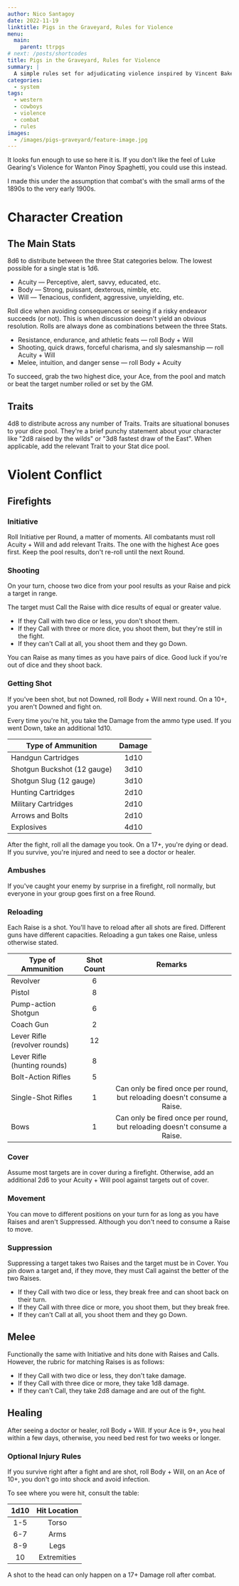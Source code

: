 ```yaml
---
author: Nico Santagoy
date: 2022-11-19
linktitle: Pigs in the Graveyard, Rules for Violence
menu:
  main:
    parent: ttrpgs
# next: /posts/shortcodes
title: Pigs in the Graveyard, Rules for Violence
summary: |
  A simple rules set for adjudicating violence inspired by Vincent Baker's Dogs in the Vineyard.
categories:
  - system
tags:
  - western
  - cowboys
  - violence
  - combat
  - rules
images:
  - /images/pigs-graveyard/feature-image.jpg
---
```


It looks fun enough to use so here it is. If you don't like the feel of Luke Gearing's Violence for Wanton Pinoy Spaghetti, you could use this instead.

I made this under the assumption that combat's with the small arms of the 1890s to the very early 1900s.

# Character Creation

## The Main Stats

8d6 to distribute between the three Stat categories below. The lowest possible for a single stat is 1d6.

- Acuity — Perceptive, alert, savvy, educated, etc.
- Body — Strong, puissant, dexterous, nimble, etc.
- Will — Tenacious, confident, aggressive, unyielding, etc.

Roll dice when avoiding consequences or seeing if a risky endeavor succeeds (or not). This is when discussion doesn't yield an obvious resolution. Rolls are always done as combinations between the three Stats.

- Resistance, endurance, and athletic feats — roll Body + Will
- Shooting, quick draws, forceful charisma, and sly salesmanship — roll Acuity + Will
- Melee, intuition, and danger sense — roll Body + Acuity

To succeed, grab the two highest dice, your Ace, from the pool and match or beat the target number rolled or set by the GM.

## Traits

4d8 to distribute across any number of Traits. Traits are situational bonuses to your dice pool. They're a brief punchy statement about your character like "2d8 raised by the wilds" or "3d8 fastest draw of the East". When applicable, add the relevant Trait to your Stat dice pool.

# Violent Conflict

## Firefights

### Initiative

Roll Initiative per Round, a matter of moments. All combatants must roll Acuity + Will and add relevant Traits. The one with the highest Ace goes first. Keep the pool results, don't re-roll until the next Round.

### Shooting

On your turn, choose two dice from your pool results as your Raise and pick a target in range.

The target must Call the Raise with dice results of equal or greater value.

- If they Call with two dice or less, you don't shoot them.
- If they Call with three or more dice, you shoot them, but they're still in the fight.
- If they can't Call at all, you shoot them and they go Down.

You can Raise as many times as you have pairs of dice. Good luck if you're out of dice and they shoot back.

### Getting Shot

If you've been shot, but not Downed, roll Body + Will next round. On a 10+, you aren't Downed and fight on.

Every time you're hit, you take the Damage from the ammo type used. If you went Down, take an additional 1d10.

| Type of Ammunition          | Damage |
| --------------------------- |:------:|
| Handgun Cartridges          |  1d10  |
| Shotgun Buckshot (12 gauge) |  3d10  |
| Shotgun Slug (12 gauge)     |  3d10  |
| Hunting Cartridges          |  2d10  |
| Military Cartridges         |  2d10  |
| Arrows and Bolts            |  2d10  |
| Explosives                  |  4d10  |

After the fight, roll all the damage you took. On a 17+, you're dying or dead. If you survive, you're injured and need to see a doctor or healer.

### Ambushes

If you've caught your enemy by surprise in a firefight, roll normally, but everyone in your group goes first on a free Round.

### Reloading

Each Raise is a shot. You'll have to reload after all shots are fired. Different guns have different capacities. Reloading a gun takes one Raise, unless otherwise stated.

| Type of Ammunition            | Shot Count |                                  Remarks                                  |
| ----------------------------- |:----------:|:-------------------------------------------------------------------------:|
| Revolver                      |     6      |                                                                           |
| Pistol                        |     8      |                                                                           |
| Pump-action Shotgun           |     6      |                                                                           |
| Coach Gun                     |     2      |                                                                           |
| Lever Rifle (revolver rounds) |     12     |                                                                           |
| Lever Rifle (hunting rounds)  |     8      |                                                                           |
| Bolt-Action Rifles            |     5      |                                                                           |
| Single-Shot Rifles            |     1      | Can only be fired once per round, but reloading doesn't consume a Raise. |
| Bows                          |     1      | Can only be fired once per round, but reloading doesn't consume a Raise. |

### Cover

Assume most targets are in cover during a firefight. Otherwise, add an additional 2d6 to your Acuity + Will pool against targets out of cover.

### Movement

You can move to different positions on your turn for as long as you have Raises and aren't Suppressed. Although you don't need to consume a Raise to move.

### Suppression

Suppressing a target takes two Raises and the target must be in Cover. You pin down a target and, if they move, they must Call against the better of the two Raises.

- If they Call with two dice or less, they break free and can shoot back on their turn.
- If they Call with three dice or more, you shoot them, but they break free.
- If they can't Call at all, you shoot them and they go Down.

## Melee

Functionally the same with Initiative and hits done with Raises and Calls. However, the rubric for matching Raises is as follows:

- If they Call with two dice or less, they don't take damage.
- If they Call with three dice or more, they take 1d8 damage.
- If they can't Call, they take 2d8 damage and are out of the fight.

## Healing

After seeing a doctor or healer, roll Body + Will. If your Ace is 9+, you heal within a few days, otherwise, you need bed rest for two weeks or longer.

### Optional Injury Rules

If you survive right after a fight and are shot, roll Body + Will, on an Ace of 10+, you don't go into shock and avoid infection.

To see where you were hit, consult the table:

| 1d10 | Hit Location |
|:----:|:------------:|
| 1-5  |    Torso     |
| 6-7  |     Arms     |
| 8-9  |     Legs     |
|  10  | Extremities  |

A shot to the head can only happen on a 17+ Damage roll after combat.
